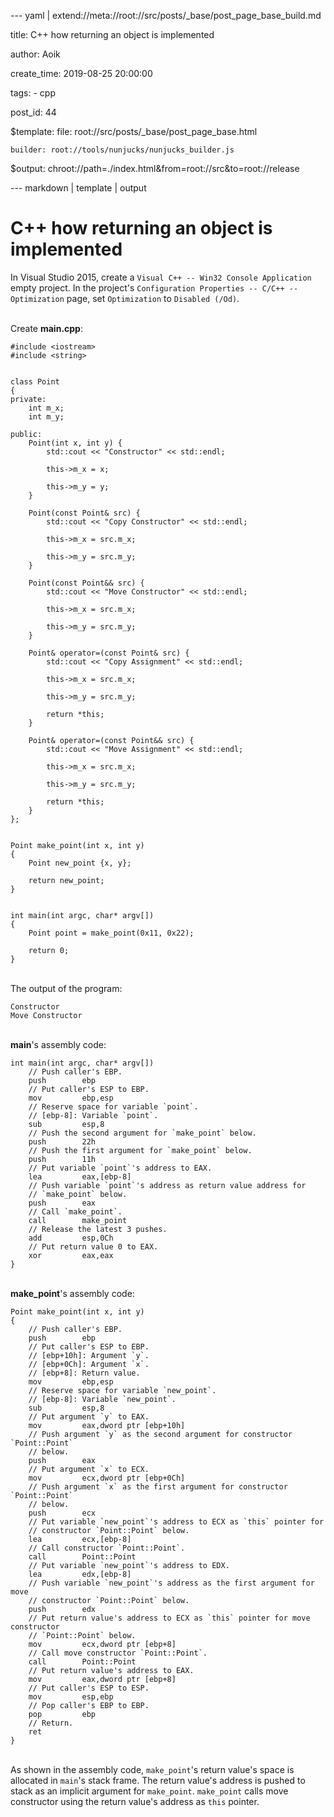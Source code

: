 --- yaml | extend://meta://root://src/posts/_base/post_page_base_build.md

title: C++ how returning an object is implemented

author: Aoik

create_time: 2019-08-25 20:00:00

tags:
    - cpp

post_id: 44

$template:
    file: root://src/posts/_base/post_page_base.html

    builder: root://tools/nunjucks/nunjucks_builder.js

$output: chroot://path=./index.html&from=root://src&to=root://release

--- markdown | template | output
# C++ how returning an object is implemented
In Visual Studio 2015, create a `Visual C++ -- Win32 Console Application` empty
project. In the project's `Configuration Properties -- C/C++ -- Optimization`
page, set `Optimization` to `Disabled (/Od)`.

\
Create **main.cpp**:
```
#include <iostream>
#include <string>


class Point
{
private:
    int m_x;
    int m_y;

public:
    Point(int x, int y) {
        std::cout << "Constructor" << std::endl;

        this->m_x = x;

        this->m_y = y;
    }

    Point(const Point& src) {
        std::cout << "Copy Constructor" << std::endl;

        this->m_x = src.m_x;

        this->m_y = src.m_y;
    }

    Point(const Point&& src) {
        std::cout << "Move Constructor" << std::endl;

        this->m_x = src.m_x;

        this->m_y = src.m_y;
    }

    Point& operator=(const Point& src) {
        std::cout << "Copy Assignment" << std::endl;

        this->m_x = src.m_x;

        this->m_y = src.m_y;

        return *this;
    }

    Point& operator=(const Point&& src) {
        std::cout << "Move Assignment" << std::endl;

        this->m_x = src.m_x;

        this->m_y = src.m_y;

        return *this;
    }
};


Point make_point(int x, int y)
{
    Point new_point {x, y};

    return new_point;
}


int main(int argc, char* argv[])
{
    Point point = make_point(0x11, 0x22);

    return 0;
}
```

\
The output of the program:
```
Constructor
Move Constructor
```

\
**main**'s assembly code:
```
int main(int argc, char* argv[])
    // Push caller's EBP.
    push        ebp
    // Put caller's ESP to EBP.
    mov         ebp,esp
    // Reserve space for variable `point`.
    // [ebp-8]: Variable `point`.
    sub         esp,8
    // Push the second argument for `make_point` below.
    push        22h
    // Push the first argument for `make_point` below.
    push        11h
    // Put variable `point`'s address to EAX.
    lea         eax,[ebp-8]
    // Push variable `point`'s address as return value address for
    // `make_point` below.
    push        eax
    // Call `make_point`.
    call        make_point
    // Release the latest 3 pushes.
    add         esp,0Ch
    // Put return value 0 to EAX.
    xor         eax,eax
}
```

\
**make_point**'s assembly code:
```
Point make_point(int x, int y)
{
    // Push caller's EBP.
    push        ebp
    // Put caller's ESP to EBP.
    // [ebp+10h]: Argument `y`.
    // [ebp+0Ch]: Argument `x`.
    // [ebp+8]: Return value.
    mov         ebp,esp
    // Reserve space for variable `new_point`.
    // [ebp-8]: Variable `new_point`.
    sub         esp,8
    // Put argument `y` to EAX.
    mov         eax,dword ptr [ebp+10h]
    // Push argument `y` as the second argument for constructor `Point::Point`
    // below.
    push        eax
    // Put argument `x` to ECX.
    mov         ecx,dword ptr [ebp+0Ch]
    // Push argument `x` as the first argument for constructor `Point::Point`
    // below.
    push        ecx
    // Put variable `new_point`'s address to ECX as `this` pointer for
    // constructor `Point::Point` below.
    lea         ecx,[ebp-8]
    // Call constructor `Point::Point`.
    call        Point::Point
    // Put variable `new_point`'s address to EDX.
    lea         edx,[ebp-8]
    // Push variable `new_point`'s address as the first argument for move
    // constructor `Point::Point` below.
    push        edx
    // Put return value's address to ECX as `this` pointer for move constructor
    // `Point::Point` below.
    mov         ecx,dword ptr [ebp+8]
    // Call move constructor `Point::Point`.
    call        Point::Point
    // Put return value's address to EAX.
    mov         eax,dword ptr [ebp+8]
    // Put caller's ESP to ESP.
    mov         esp,ebp
    // Pop caller's EBP to EBP.
    pop         ebp
    // Return.
    ret
}
```

\
As shown in the assembly code, `make_point`'s return value's space is allocated
in `main`'s stack frame. The return value's address is pushed to stack as an
implicit argument for `make_point`. `make_point` calls move constructor using
the return value's address as `this` pointer.
